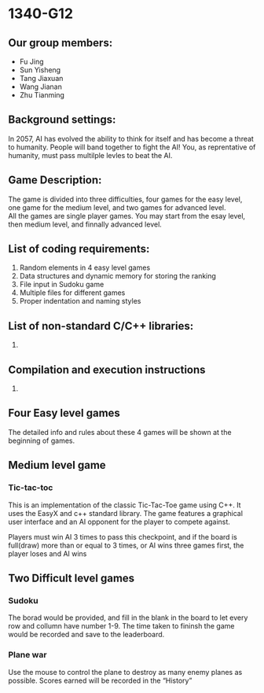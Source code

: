 # 1340-G12

## Our group members:
- Fu Jing
- Sun Yisheng
- Tang Jiaxuan
- Wang Jianan
- Zhu Tianming


## Background settings:
In 2057, AI has evolved the ability to think for itself and has become a threat to humanity. People will band together to fight the AI!
You, as reprentative of humanity, must pass multilple levles to beat the AI.

## Game Description:
The game is divided into three difficulties, four games for the easy level, one game for the medium level, and two games for advanced level.  
All the games are single player games.
You may start from the esay level, then medium level, and finnally advanced level.

## List of coding requirements:
1. Random elements in 4 easy level games
2. Data structures and dynamic memory for storing the ranking
3. File input in Sudoku game
4. Multiple files for different games
5. Proper indentation and naming styles

## List of non-standard C/C++ libraries:
1.

## Compilation and execution instructions
1.


## Four Easy level games
  The detailed info and rules about these 4 games will be shown at the beginning of games.
  
## Medium level game
### Tic-tac-toc
This is an implementation of the classic Tic-Tac-Toe game using C++. It uses the EasyX and c++ standard library. The game features a graphical user interface and an AI opponent for the player to compete against.

Players must win AI 3 times to pass this checkpoint, and if the board is full(draw) more than or equal to 3 times, or AI wins three games first, the player loses and AI wins
## Two Difficult level games
### Sudoku
The borad would be provided, and fill in the blank in the board to let every row and collumn have number 1-9. The time taken to fininsh the game would be recorded and save to the leaderboard.
### Plane war
Use the mouse to control the plane to destroy as many enemy planes as possible. Scores earned will be recorded in the “History”
